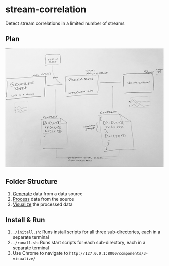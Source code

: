 # stream-correlation
Detect stream correlations in a limited number of streams

## Plan

![Stream Correlation Process Sketch](static/stream-correlation-plan.JPG "Stream Correlation Process Sketch")

## Folder Structure

1. [Generate](./1-generate) data from a data source
1. [Process](./2-process) data from the source
1. [Visualize](./3-visualize) the processed data

## Install & Run

1. `./initall.sh`: Runs install scripts for all three sub-directories, each in a separate terminal
1. `./runall.sh`: Runs start scripts for each sub-directory, each in a separate terminal
1. Use Chrome to navigate to `http://127.0.0.1:8000/components/3-visualize/`
